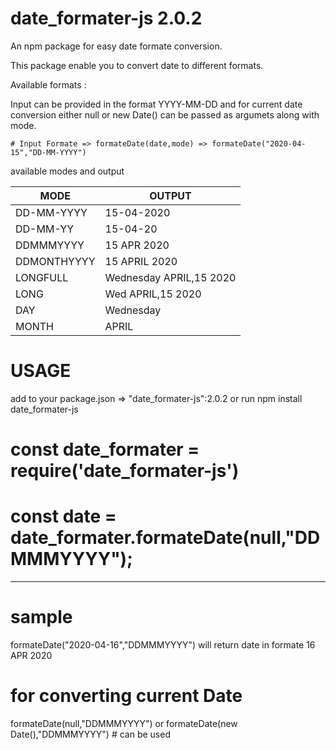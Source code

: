 # date_formater-js 2.0.2
An npm package for easy date formate conversion.

This package enable you to convert date to different formats.

Available formats : 

Input can be provided in the format YYYY-MM-DD and for current date conversion either null or new Date() can be passed as argumets along with mode.

    
    # Input Formate => formateDate(date,mode) => formateDate("2020-04-15","DD-MM-YYYY")

available modes and output

|MODE         |   OUTPUT                  |
|-------------|---------------------------|
|DD-MM-YYYY   |   15-04-2020              |
|DD-MM-YY     |   15-04-20                |
|DDMMMYYYY    |   15 APR 2020             |
|DDMONTHYYYY  |   15 APRIL 2020           |
|LONGFULL     |   Wednesday APRIL,15 2020 |
|LONG         |   Wed APRIL,15 2020       |
|DAY          |   Wednesday               |
|MONTH        |   APRIL                   |

  # USAGE
  add to your package.json => "date_formater-js":2.0.2  or run npm install date_formater-js
  
  # const date_formater = require('date_formater-js')
  
  # const date = date_formater.formateDate(null,"DDMMMYYYY"); 
  **************************************************************
  # sample
  formateDate("2020-04-16","DDMMMYYYY")  will return date in formate 16 APR 2020
  
  # for converting current Date 
  formateDate(null,"DDMMMYYYY") or formateDate(new Date(),"DDMMMYYYY")  # can be used
